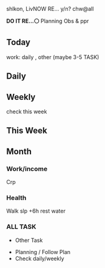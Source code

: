 shlkon, LivNOW
RE... y/n?
chw@all

**DO IT RE...⚪**
Planning
Obs & ppr

## Today
work: daily , other (maybe 3-5 TASK)

## Daily

## Weekly
check this week

## This Week

## Month

### Work/income
Crp

### Health
Walk
slp +6h
rest
water

### ALL TASK

- Other Task

* Planning / Follow Plan
* Check daily/weekly


